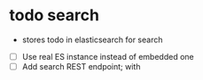 todo search
===========

* stores todo in elasticsearch for search

- [ ] Use real ES instance instead of embedded one
- [ ] Add search REST endpoint; with 